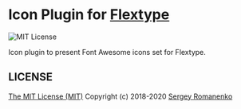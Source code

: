 # Icon Plugin for [Flextype](http://flextype.org/)
![MIT License](https://img.shields.io/badge/license-MIT-blue.svg?style=flat-square)

Icon plugin to present Font Awesome icons set for Flextype.

## LICENSE
[The MIT License (MIT)](https://github.com/flextype-plugins/icon/blob/master/LICENSE.txt)
Copyright (c) 2018-2020 [Sergey Romanenko](https://github.com/Awilum)
